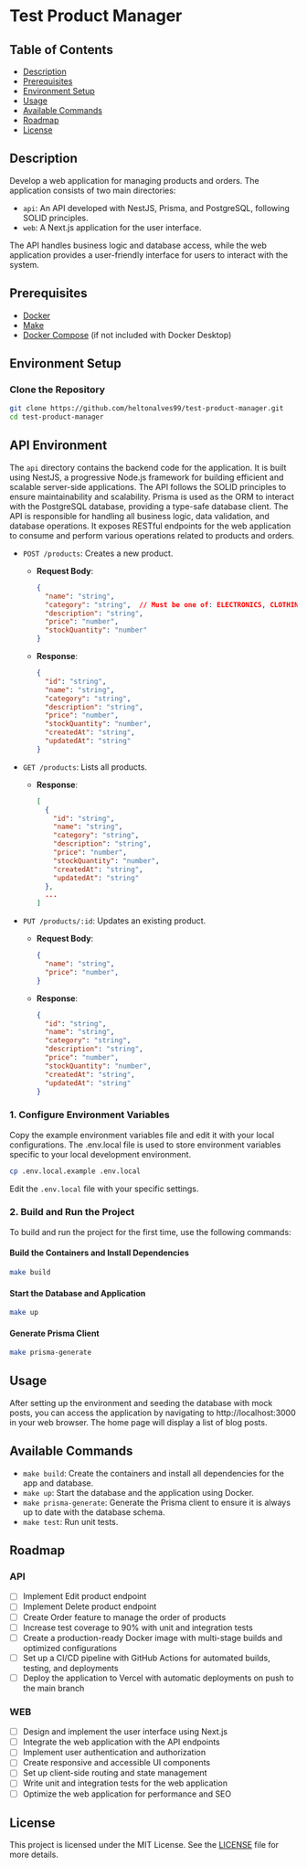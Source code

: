# Test Product Manager

## Table of Contents

- [Description](#description)
- [Prerequisites](#prerequisites)
- [Environment Setup](#environment-setup)
- [Usage](#usage)
- [Available Commands](#available-commands)
- [Roadmap](#roadmap)
- [License](#license)

## Description

Develop a web application for managing products and orders. The application consists of two main directories:

- `api`: An API developed with NestJS, Prisma, and PostgreSQL, following SOLID principles.
- `web`: A Next.js application for the user interface.

The API handles business logic and database access, while the web application provides a user-friendly interface for users to interact with the system.

## Prerequisites

- [Docker](https://www.docker.com/products/docker-desktop)
- [Make](https://www.gnu.org/software/make/)
- [Docker Compose](https://docs.docker.com/compose/install/) (if not included with Docker Desktop)

## Environment Setup

### Clone the Repository

```bash
git clone https://github.com/heltonalves99/test-product-manager.git
cd test-product-manager
```

## API Environment

The `api` directory contains the backend code for the application. It is built using NestJS, a progressive Node.js framework for building efficient and scalable server-side applications. The API follows the SOLID principles to ensure maintainability and scalability. Prisma is used as the ORM to interact with the PostgreSQL database, providing a type-safe database client. The API is responsible for handling all business logic, data validation, and database operations. It exposes RESTful endpoints for the web application to consume and perform various operations related to products and orders.

- `POST /products`: Creates a new product.
  - **Request Body**:
    ```json
    {
      "name": "string",
      "category": "string",  // Must be one of: ELECTRONICS, CLOTHING, FOOD, BOOKS, OTHERS
      "description": "string",
      "price": "number",
      "stockQuantity": "number"
    }
    ```
  - **Response**:
    ```json
    {
      "id": "string",
      "name": "string",
      "category": "string",
      "description": "string",
      "price": "number",
      "stockQuantity": "number",
      "createdAt": "string",
      "updatedAt": "string"
    }
    ```

- `GET /products`: Lists all products.
  - **Response**:
    ```json
    [
      {
        "id": "string",
        "name": "string",
        "category": "string",
        "description": "string",
        "price": "number",
        "stockQuantity": "number",
        "createdAt": "string",
        "updatedAt": "string"
      },
      ...
    ]

- `PUT /products/:id`: Updates an existing product.
  - **Request Body**:
    ```json
    {
      "name": "string",
      "price": "number",
    }
    ```
  - **Response**:
    ```json
    {
      "id": "string",
      "name": "string",
      "category": "string",
      "description": "string",
      "price": "number",
      "stockQuantity": "number",
      "createdAt": "string",
      "updatedAt": "string"
    }
    ```

### 1. Configure Environment Variables

Copy the example environment variables file and edit it with your local configurations. The .env.local file is used to store environment variables specific to your local development environment.

```bash
cp .env.local.example .env.local
```

Edit the `.env.local` file with your specific settings.

### 2. Build and Run the Project

To build and run the project for the first time, use the following commands:

#### Build the Containers and Install Dependencies

```bash
make build
```

#### Start the Database and Application

```bash
make up
```

#### Generate Prisma Client

```bash
make prisma-generate
```

## Usage

After setting up the environment and seeding the database with mock posts, you can access the application by navigating to http://localhost:3000 in your web browser. The home page will display a list of blog posts.

## Available Commands

- `make build`: Create the containers and install all dependencies for the app and database.
- `make up`: Start the database and the application using Docker.
- `make prisma-generate`: Generate the Prisma client to ensure it is always up to date with the database schema.
- `make test`: Run unit tests.

## Roadmap

### API
- [ ] Implement Edit product endpoint
- [ ] Implement Delete product endpoint
- [ ] Create Order feature to manage the order of products
- [ ] Increase test coverage to 90% with unit and integration tests
- [ ] Create a production-ready Docker image with multi-stage builds and optimized configurations
- [ ] Set up a CI/CD pipeline with GitHub Actions for automated builds, testing, and deployments
- [ ] Deploy the application to Vercel with automatic deployments on push to the main branch

### WEB
- [ ] Design and implement the user interface using Next.js
- [ ] Integrate the web application with the API endpoints
- [ ] Implement user authentication and authorization
- [ ] Create responsive and accessible UI components
- [ ] Set up client-side routing and state management
- [ ] Write unit and integration tests for the web application
- [ ] Optimize the web application for performance and SEO

## License

This project is licensed under the MIT License. See the [LICENSE](LICENSE) file for more details.
